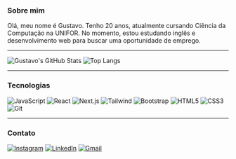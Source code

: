 ### Sobre mim

Olá, meu nome é Gustavo. Tenho 20 anos, atualmente cursando Ciência da Computação na UNIFOR. No momento, estou estudando inglês e desenvolvimento web para buscar uma oportunidade de emprego.

---

![Gustavo's GitHub Stats](https://github-readme-stats.vercel.app/api?username=Devgustavogomes&show_icons=true&theme=tokyonight)
![Top Langs](https://github-readme-stats.vercel.app/api/top-langs/?username=Devgustavogomes&hide_progress=false&theme=tokyonight&layout=donut)

---

### Tecnologias

![JavaScript](https://img.shields.io/badge/JavaScript-F7DF1E?style=for-the-badge&logo=javascript&logoColor=black)
![React](https://img.shields.io/badge/React-20232A?style=for-the-badge&logo=react&logoColor=61DAFB)
![Next.js](https://img.shields.io/badge/Next-black?style=for-the-badge&logo=next.js&logoColor=white)
![Tailwind](https://img.shields.io/badge/tailwindcss-%2338B2AC.svg?style=for-the-badge&logo=tailwind-css&logoColor=white)
![Bootstrap](https://img.shields.io/badge/-boostrap-0D1117?style=for-the-badge&logo=bootstrap&labelColor=0D1117)
![HTML5](https://img.shields.io/badge/HTML5-E34F26?style=for-the-badge&logo=html5&logoColor=white)
![CSS3](https://img.shields.io/badge/CSS3-1572B6?style=for-the-badge&logo=css3&logoColor=white)
![Git](https://img.shields.io/badge/GIT-E44C30?style=for-the-badge&logo=git&logoColor=white)

---

### Contato

[![Instagram](https://img.shields.io/badge/Instagram-E4405F?style=for-the-badge&logo=instagram&logoColor=white&color=black)](https://www.instagram.com/gustavo.gomeess/)
[![LinkedIn](https://img.shields.io/badge/LinkedIn-0077B5?style=for-the-badge&logo=linkedin&logoColor=white&color=black)](https://www.linkedin.com/in/devgustavogomes/)
[![Gmail](https://img.shields.io/badge/Gmail-D14836?style=for-the-badge&logo=gmail&logoColor=white&color=black)](mailto:devgustavogomes31@gmail.com)
